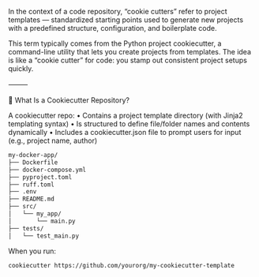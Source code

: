 In the context of a code repository, “cookie cutters” refer to project templates — standardized starting points used to generate new projects with a predefined structure, configuration, and boilerplate code.

This term typically comes from the Python project cookiecutter, a command-line utility that lets you create projects from templates. The idea is like a “cookie cutter” for code: you stamp out consistent project setups quickly.

⸻

🔧 What Is a Cookiecutter Repository?

A cookiecutter repo:
	•	Contains a project template directory (with Jinja2 templating syntax)
	•	Is structured to define file/folder names and contents dynamically
	•	Includes a cookiecutter.json file to prompt users for input (e.g., project name, author)



```markdown
my-docker-app/
├── Dockerfile
├── docker-compose.yml
├── pyproject.toml
├── ruff.toml
├── .env
├── README.md
├── src/
│   └── my_app/
│       └── main.py
├── tests/
│   └── test_main.py
```


When you run:
```markdown
cookiecutter https://github.com/yourorg/my-cookiecutter-template
```